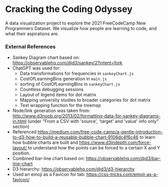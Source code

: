 # Cracking the Coding Odyssey

A data visualization project to explore the 2021 FreeCodeCamp New Programmers Dataset. We visualize how people are learning to code, and what their aspirations are.

### External References

- Sankey Diagram chart based on: https://observablehq.com/@d3/sankey/2?intent=fork
- ChatGPT was used for:
  - Data transformations for frequencies in `sankeyChart.js`
  - CostOfLearningBins generation in `main.js`
  - sorting of CostOfLearningBins in `sankeyChart.js`
  - Countless debugging sessions
  - Layout of legend items for dot matrix
  - Mapping university studies to broader categories for dot matrix
  - Text wrapping function for the treemap
- Node/link generation was taken from: http://www.d3noob.org/2013/02/formatting-data-for-sankey-diagrams-in.html (under "From a CSV with 'source', 'target' and 'value' info only" section)
- Referenced https://medium.com/free-code-camp/a-gentle-introduction-to-d3-how-to-build-a-reusable-bubble-chart-9106dc4f6c46 to learn how bubble charts are built and https://www.d3indepth.com/force-layout/ to understand how the points can be forced to a certain X and Y position.
- Combined bar-line chart based on: https://observablehq.com/@d3/bar-line-chart
- D3 hierarchy: https://observablehq.com/@d3/d3-hierarchy
- Used an emoji as a Favicon for tab: https://css-tricks.com/emoji-as-a-favicon/
